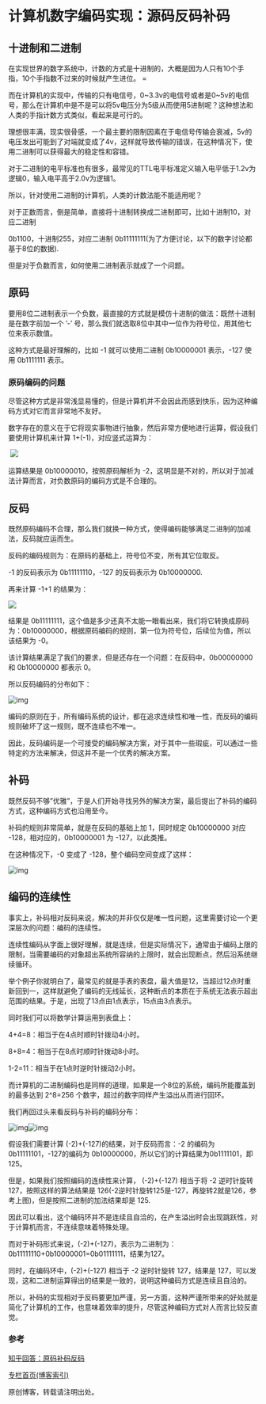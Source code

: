 # 计算机数字编码实现：源码反码补码



## 十进制和二进制

在实现世界的数字系统中，计数的方式是十进制的，大概是因为人只有10个手指，10个手指数不过来的时候就产生进位。  =

而在计算机的实现中，传输的只有电信号，0~3.3v的电信号或者是0~5v的电信号，那么在计算机中是不是可以将5v电压分为5级从而使用5进制呢？这种想法和人类的手指计数方式类似，看起来是可行的。  

理想很丰满，现实很骨感，一个最主要的限制因素在于电信号传输会衰减，5v的电压发出可能到了对端就变成了4v，这样就导致传输的错误，在这种情况下，使用二进制可以获得最大的稳定性和容错。  

对于二进制的电平标准也有很多，最常见的TTL电平标准定义输入电平低于1.2v为逻辑0，输入电平高于2.0v为逻辑1。  

所以，针对使用二进制的计算机，人类的计数法能不能适用呢？  

对于正数而言，倒是简单，直接将十进制转换成二进制即可，比如十进制10，对应二进制

0b1100，十进制255，对应二进制 0b11111111(为了方便讨论，以下的数字讨论都基于8位的数据).  

但是对于负数而言，如何使用二进制表示就成了一个问题。

 

## 原码

要用8位二进制表示一个负数，最直接的方式就是模仿十进制的做法：既然十进制是在数字前加一个 ’-’ 号，那么我们就选取8位中其中一位作为符号位，用其他七位来表示数值。  

这种方式是最好理解的，比如 -1 就可以使用二进制 0b10000001 表示，-127 使用 0b1111111 表示。  

 

### 原码编码的问题

尽管这种方式是非常浅显易懂的，但是计算机并不会因此而感到快乐，因为这种编码方式对它而言非常地不友好。  

数字存在的意义在于它将现实事物进行抽象，然后非常方便地进行运算，假设我们要使用计算机来计算 1+(-1)，对应竖式运算为：

​                                                 ![](https://gitee.com/linux-downey/bloc_test/raw/master/zhihu_picture/binary-code/1-1%E5%8E%9F%E7%A0%81.jpg) 

运算结果是 0b10000010，按照原码解析为 -2，这明显是不对的，所以对于加减法计算而言，对负数原码的编码方式是不合理的。  

 

 

## 反码

既然原码编码不合理，那么我们就换一种方式，使得编码能够满足二进制的加减法，反码就应运而生。  

反码的编码规则为：在原码的基础上，符号位不变，所有其它位取反。

-1 的反码表示为  0b11111110，-127 的反码表示为  0b10000000.  

 

再来计算 -1+1 的结果为：

![](https://gitee.com/linux-downey/bloc_test/raw/master/zhihu_picture/binary-code/1-1%E5%8F%8D%E7%A0%81.jpg)

结果是 0b11111111，这个值是多少还真不太能一眼看出来，我们将它转换成原码为：0b10000000，根据原码编码的规则，第一位为符号位，后续位为值，所以该结果为 -0。  

该计算结果满足了我们的要求，但是还存在一个问题：在反码中，0b00000000 和 0b10000000 都表示 0。  

 

所以反码编码的分布如下：

![img](https://gitee.com/linux-downey/bloc_test/raw/master/zhihu_picture/binary-code/%E5%8F%8D%E7%A0%81%E5%88%86%E5%B8%83.jpg)   

编码的原则在于，所有编码系统的设计，都在追求连续性和唯一性，而反码的编码规则破坏了这一规则，既不连续也不唯一。  

因此，反码编码是一个可接受的编码解决方案，对于其中一些瑕疵，可以通过一些特定的方法来解决，但这并不是一个优秀的解决方案。  

 

## 补码

既然反码不够”优雅”，于是人们开始寻找另外的解决方案，最后提出了补码的编码方式，这种编码方式也沿用至今。  

补码的规则非常简单，就是在反码的基础上加 1，同时规定 0b10000000 对应 -128，相对应的，0b10000001 为 -127，以此类推。  

 

在这种情况下，-0 变成了 -128，整个编码空间变成了这样：

![img](https://gitee.com/linux-downey/bloc_test/raw/master/zhihu_picture/binary-code/%E8%A1%A5%E7%A0%81%E5%88%86%E5%B8%83.jpg) 

 

## 编码的连续性

事实上，补码相对反码来说，解决的并非仅仅是唯一性问题，这里需要讨论一个更深层次的问题：编码的连续性。  

连续性编码从字面上很好理解，就是连续，但是实际情况下，通常由于编码上限的限制，当需要编码的对象超出系统所容纳的上限时，就会出现断点，然后沿系统继续循环。  

举个例子你就明白了，最常见的就是手表的表盘，最大值是12，当超过12点时重新回到一，这样就避免了编码的无线延长，这种断点的本质在于系统无法表示超出范围的结果。于是，出现了13点由1点表示，15点由3点表示。  

同时我们可以将数学计算运用到表盘上：

4+4=8：相当于在4点时顺时针拨动4小时。

8+8=4：相当于在8点时顺时针拨动8小时。

1-2=11：相当于在1点时逆时针拨动2小时。  

而计算机的二进制编码也是同样的道理，如果是一个8位的系统，编码所能覆盖到的最多达到 2^8=256 个数字，超过的数字同样产生溢出从而进行回环。  

 

我们再回过头来看反码与补码的编码分布：

 

![img](https://gitee.com/linux-downey/bloc_test/raw/master/zhihu_picture/binary-code/%E5%8F%8D%E7%A0%81%E5%88%86%E5%B8%83.jpg)![img](https://gitee.com/linux-downey/bloc_test/raw/master/zhihu_picture/binary-code/%E8%A1%A5%E7%A0%81%E5%88%86%E5%B8%83.jpg) 



假设我们需要计算 (-2)+(-127)的结果，对于反码而言：-2 的编码为0b11111101，-127的编码为 0b10000000，所以它们的计算结果为0b1111101，即125。  

但是，如果我们按照编码的连续性来计算， (-2)+(-127) 相当于将 -2 逆时针旋转 127，按照这样的算法结果是 126(-2逆时针旋转125是-127，再旋转2就是126，参考上图)，但是按照二进制的加法结果却是 125.  

因此可以看出，这个编码环并不是连续且自洽的，在产生溢出时会出现跳跃性，对于计算机而言，不连续意味着特殊处理。  

而对于补码形式来说，(-2)+(-127)，表示为二进制为：0b11111110+0b10000001=0b01111111，结果为127。  

同时，在编码环中，(-2)+(-127) 相当于 -2 逆时针旋转 127，结果是 127，可以发现，这和二进制运算得出的结果是一致的，说明这种编码方式是连续且自洽的。   

所以，补码的实现相对于反码要更加严谨，另一方面，这种严谨所带来的好处就是简化了计算机的工作，也意味着效率的提升，尽管这种编码方式对人而言比较反直觉。  

 

### 参考

[知乎回答：原码补码反码](https://www.zhihu.com/question/20159860)



[专栏首页(博客索引)](https://zhuanlan.zhihu.com/p/362640343)

原创博客，转载请注明出处。
